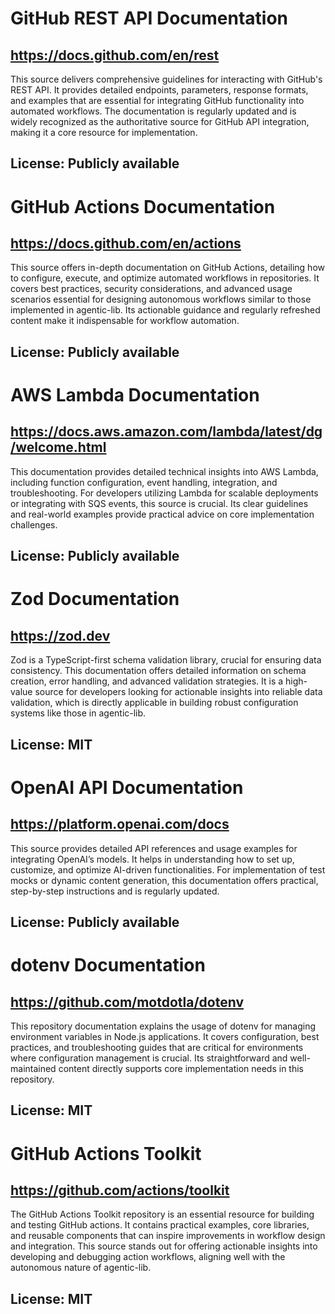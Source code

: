 # GitHub REST API Documentation
## https://docs.github.com/en/rest
This source delivers comprehensive guidelines for interacting with GitHub's REST API. It provides detailed endpoints, parameters, response formats, and examples that are essential for integrating GitHub functionality into automated workflows. The documentation is regularly updated and is widely recognized as the authoritative source for GitHub API integration, making it a core resource for implementation.
## License: Publicly available

# GitHub Actions Documentation
## https://docs.github.com/en/actions
This source offers in-depth documentation on GitHub Actions, detailing how to configure, execute, and optimize automated workflows in repositories. It covers best practices, security considerations, and advanced usage scenarios essential for designing autonomous workflows similar to those implemented in agentic-lib. Its actionable guidance and regularly refreshed content make it indispensable for workflow automation.
## License: Publicly available

# AWS Lambda Documentation
## https://docs.aws.amazon.com/lambda/latest/dg/welcome.html
This documentation provides detailed technical insights into AWS Lambda, including function configuration, event handling, integration, and troubleshooting. For developers utilizing Lambda for scalable deployments or integrating with SQS events, this source is crucial. Its clear guidelines and real-world examples provide practical advice on core implementation challenges.
## License: Publicly available

# Zod Documentation
## https://zod.dev
Zod is a TypeScript-first schema validation library, crucial for ensuring data consistency. This documentation offers detailed information on schema creation, error handling, and advanced validation strategies. It is a high-value source for developers looking for actionable insights into reliable data validation, which is directly applicable in building robust configuration systems like those in agentic-lib.
## License: MIT

# OpenAI API Documentation
## https://platform.openai.com/docs
This source provides detailed API references and usage examples for integrating OpenAI’s models. It helps in understanding how to set up, customize, and optimize AI-driven functionalities. For implementation of test mocks or dynamic content generation, this documentation offers practical, step-by-step instructions and is regularly updated.
## License: Publicly available

# dotenv Documentation
## https://github.com/motdotla/dotenv
This repository documentation explains the usage of dotenv for managing environment variables in Node.js applications. It covers configuration, best practices, and troubleshooting guides that are critical for environments where configuration management is crucial. Its straightforward and well-maintained content directly supports core implementation needs in this repository.
## License: MIT

# GitHub Actions Toolkit
## https://github.com/actions/toolkit
The GitHub Actions Toolkit repository is an essential resource for building and testing GitHub actions. It contains practical examples, core libraries, and reusable components that can inspire improvements in workflow design and integration. This source stands out for offering actionable insights into developing and debugging action workflows, aligning well with the autonomous nature of agentic-lib.
## License: MIT